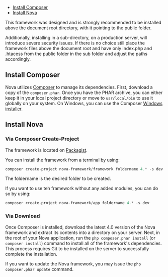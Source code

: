 - [Install Composer](#install-composer)
- [Install Nova](#install-nova)

This framework was designed and is strongly recommended to be installed above the document root directory, with it pointing to the public folder.

Additionally, installing in a sub-directory, on a production server, will introduce severe security issues. If there is no choice still place the framework files above the document root and have only index.php and .htacess from the public folder in the sub folder and adjust the paths accordingly.

## Install Composer

Nova utilizes [Composer](http://getcomposer.org/) to manage its dependencies. First, download a copy of the `composer.phar`. Once you have the PHAR archive, you can either keep it in your local project directory or move to  `usr/local/bin` to use it globally on your system. On Windows, you can use the Composer [Windows installer](https://getcomposer.org/Composer-Setup.exe).

## Install Nova

### Via Composer Create-Project

The framework is located on [Packagist](https://packagist.org/packages/nova-framework/framework).

You can install the framework from a terminal by using:

```php
composer create-project nova-framework/framework foldername 4.* -s dev
```

The foldername is the desired folder to be created.

If you want to use teh framework without any added modules, you can do so by using:

```php
composer create-project nova-framework/app foldername 4.* -s dev
```

### Via Download

Once Composer is installed, download the latest 4.0 version of the Nova framework and extract its contents into a directory on your server. Next, in the root of your Nova application, run the  `php composer.phar install` (or `composer install`) command to install all of the framework's dependencies. This process requires Git to be installed on the server to successfully complete the installation.

If you want to update the Nova framework, you may issue the `php composer.phar update` command.